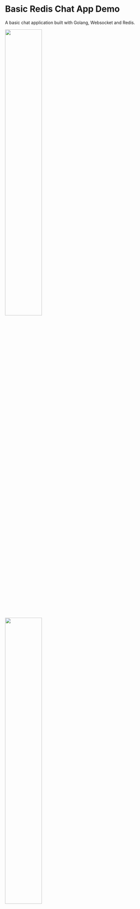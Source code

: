 # Basic Redis Chat App Demo

A basic chat application built with Golang, Websocket and Redis.

<a href="https://raw.githubusercontent.com/redis-developer/basic-redis-chat-app-demo-dotnet/main/docs/screenshot000.png?raw=true"><img src="https://raw.githubusercontent.com/redis-developer/basic-redis-chat-app-demo-dotnet/main/docs/screenshot000.png?raw=true" width="49%"></a>

<a href="https://raw.githubusercontent.com/redis-developer/basic-redis-chat-app-demo-dotnet/main/docs/screenshot001.png?raw=true"><img src="https://raw.githubusercontent.com/redis-developer/basic-redis-chat-app-demo-dotnet/main/docs/screenshot001.png?raw=true" width="49%"></a>

## Technical Stacks

- Frontend - _React_, _Socket_
- Backend - _Go_, _Redis_ (go-redis/redis)

## How it works?

### Client Server

Communication build on websocket messages.

Client should handle messages from websocket with `onmessage(event)` event and processed it, where `event.data`
is stringify JSON.

Send request to server available with websocket `send(data)` function, where `data` is `JSON.stringify(Object)`.

Server receive and response stringify JSON object.

Usually for not atomic message sent with `type:"example"` server respond result will be with
same message type: `type:"example"`, for details see `Chat with websocket` block below.

Server not guarantee that responses is ordered as requests order.

As example:

Client requests

```
>>> Request A
>>> Request B
>>> Request C
```

May have responses in other order

```
<<< Response C
<<< Response A
<<< Response B
```

For complicated throws client should receive response for previous sent message before send next message.

As example in a pseudocode:

```
>>> Open websocket
<<< Waiting for message type ready
>>> Send message type signIn
<<< Waiting for message type authorized
>>> Send message type channelJoin
<<< Waiting for message type channelJoin
>>> Now send multiple message to websocket and multiple receive messages
```

### Registration

![How it works](docs/screenshot000.png)


### Initialization

On first connect to websocket client receive `ready` message:

```
{
    type: "ready",
    ready: {
        sessionUUID: "123e4567-e89b-12d3-a456-426614174000" 
    }
}
```

##### Redis Commands

- Key for store user session UUID: `userSession:123e4567-e89b-12d3-a456-426614174000`
  - E.g `SETEX userSession.123e4567-e89b-12d3-a456-426614174000 0000-00-00T00:00:00.000000000Z 3600`

###### How the data is stored:

- Read user session created time:

  - E.g `GET userSession.123e4567-e89b-12d3-a456-426614174000`

- Remove user session:

  - E.g `DEL userSession.123e4567-e89b-12d3-a456-426614174000`


#### User sign in

Login for chatting, if user not exist it will be created.

Send a message to websocket:

```
{
    type: "signIn",
    signIn: {
        username: "Username",
        password: "Password"
    }
}
```

Receive a message from websocket:

```
{
    type: "authorized",
    authorized: {
        userUUID: "123e4567-e89b-12d3-a456-426614174000",
        accessKey: "generated session access key"
    }
}
```

Send system message to all connected users on success:

```
{
    type: "sys",
    sys: {
        type: "signIn",
        signIn: {
            uuid: "123e4567-e89b-12d3-a456-426614174000",
            username: "Username"
        }
    }
}
```

##### Redis Commands

- Key for store user index by user UUID: `usersUUIDListIndex:<UserUUID>`
  - E.g `usersUUIDListIndex:123e4567-e89b-12d3-a456-426614174000`

###### How the data is stored:

User structure:

```
{
    UUID: "123e4567-e89b-12d3-a456-426614174000",
    Username: "User name",
    Password: "Password",
    AccessKey: "Access key",
    OnLine: true
}
```

- Add user to the end redis list, will return number of elements in success: `RPUSH users <JSON Stringify user structure>`. User index in the list is `<number of elements in list> - 1`

  - E.g `RPUSH users "{\"UUID\":\"123e4567-e89b-12d3-a456-426614174000\",\"Username\":\"User name\",\"Password\":\"Password\",\"AccessKey\":\"Access key\",\"OnLine\":true}"`

- Save index for search user by Username:

  - E.g `SET usersUsernameListIndex:123e4567-e89b-12d3-a456-426614174000 4` where 4 is **User Index**

- Save index for search user by UUID:

  - E.g `SET usersUUIDListIndex:123e4567-e89b-12d3-a456-426614174000 4`

- On error, we should remove index for search by Username:

  - E.g `DEL usersUsernameListIndex:123e4567-e89b-12d3-a456-426614174000`

- Set user online status, should expire after 60sec:
  - E.g `SETEX userStatus:123e4567-e89b-12d3-a456-426614174000 2021-04-06T12:53:10.436Z 60` where we pass the start date in the ISO string format.

###### How the data is accessed:

- Read user by UUID from redis KV, on exist will return user index for users list in redis:

  - E.g `GET usersUUIDListIndex:123e4567-e89b-12d3-a456-426614174000`

- Read user by username from redis KV, on exists will return user index for users list in redis:
  - E.g `GET usersUsernameListIndex:123e4567-e89b-12d3-a456-426614174000`

Key for store users in LList: `users`

- Read user from the start list by user index in list, will return json stringify on success:
  - E.g `lindex users 5` where **5** is index.

#### User sign up

New user registration, will append `signIn` on successful.

Send a message to websocket:

```
{
    type: "signUp",
    signUp: {
        username: "Username",
        password: "Password"
    }
}
```

Receive a message from websocket:

```
{
    type: "authorized",
    authorized: {
        userUUID: "123e4567-e89b-12d3-a456-426614174000",
        accessKey: "generated session access key"
    }
}
```

Each of authorized messages should contain authorized properties `userUUID` and `sessionUUID`, see details below.

Send system message to all connected users:

```
{
    type: "sys",
    sys: {
        type: "signIn",
        signIn: {
            uuid: "123e4567-e89b-12d3-a456-426614174000",
            username: "Username"
        }
    }
}
```

##### **Redis Commands**

Check the `Sign In` section for redis commands, it's the same

#### Logout user

This is atomic command without message body.

Send a message to websocket:

```
{
    type: "signOut",
    userUUID: "123e4567-e89b-12d3-a456-426614174000"
}
```

Receive a message from websocket:

```
{
    type: "signOut",
    signOut: {
        uuid: "123e4567-e89b-12d3-a456-426614174000"
    }
}
```

##### Redis Commands

##### How the data is stored:

On user exist and signed in, remove sign in data.

- Delete user access key:

  - E.g `DEL access_key:123e4567-e89b-12d3-a456-426614174000`

- Set user offline:
  - E.g `DEL userStatus:123e4567-e89b-12d3-a456-426614174000`

##### How the data is accessed:

- Check if user exist. Read user index by UUID from redis list:

  - E.g `GET usersUUIDListIndex:123e4567-e89b-12d3-a456-426614174000`

- Read user from redis list by an index:

  - E.g `LINDEX users 4` where 4 is **User Index**

- Read user online status (it called in `UserGet` method):
  - E.g `GET userStatus:123e4567-e89b-12d3-a456-426614174000`

#### Get users

This is atomic operation, it not expected `users` block in request.

Send a message to websocket:

```
{
    userUUID: "123e4567-e89b-12d3-a456-426614174000",
    type: "users"
}
```

Receive a message from websocket:

```
{
    type: "users",
    users: {
        total: 0,
        received: 0,
        users: [
            {
                UUID: "123e4567-e89b-12d3-a456-426614174000",
                Username: "User name",
                OnLine: true
            }
        ]
    }
}
```

##### Redis Commands

- Read number of users:
  - E.g `LLEN users`
- Read all users:
  - E.g `LRANGE users 0 10` where **10** is number of users.

#### Code Example: Prepare User Data in Redis HashSet

```Go
func (r *Redis) UserCreate(username, password string) (*User, error) {
    log.Println("UserCreate", fmt.Sprintf("[%s|%s]", username, password))

    if user, err := r.getUserFromListByUsername(username); err == nil {
        return user, nil
    }

    user := &User{
        UUID:     uuid.NewString(),
        Username: username,
        Password: password,
    }

    if err := r.addUser(user); err != nil {
        return nil, err
    }
    return user, nil
}
```

### Rooms

![How it works](docs/screenshot001.png)

After signIn/signUp client should send `channelJoin` for receive messages from specified channel.

With empty `channelJoin.recipientUUID` user will join to general channel.

For private channel set `channelJoin.recipientUUID` with valid `userUUID`.

Before channel join we should leave other channels if joined, user should have one joined channel.

Send a message to websocket:

```
{
    userUUID: "123e4567-e89b-12d3-a456-426614174000",
    sessionUUID: "123e4567-e89b-12d3-a456-426614174000",
    type: "channelJoin",
    channelJoin: {
        recipientUUID: "123e4567-e89b-12d3-a456-426614174000",
    }
}
```

Receive a message from websocket

```
{
    type: "channelJoin",
    channelJoin: {
        recipientUUID: "123e4567-e89b-12d3-a456-426614174000",
        messages: [ // array of messages in channel in desc order
            {
                UUID: "123e4567-e89b-12d3-a456-426614174000", // message UUID
                SenderUUID: "123e4567-e89b-12d3-a456-426614174000",
                Sender: {
                    UUID: "123e4567-e89b-12d3-a456-426614174000", //user UUID
                    Username: "User name"
                },
                RecipientUUID: "123e4567-e89b-12d3-a456-426614174000",
                Recipient: {
                    UUID: "123e4567-e89b-12d3-a456-426614174000", //user UUID
                    Username: "User name"
                },
                Message: "Text message",
                CreatedAt: "Message send date"
            }
        ],
        users: [ // array of joined users
            {
                UUID: "123e4567-e89b-12d3-a456-426614174000", //user UUID
                Username: "Username",
                OnLine: true
            }
        ]
    }
}
```

Send system message to all connected users:

```
{
    type: "sys",
    SUUID: "123e4567-e89b-12d3-a456-426614174000",
    userUUID: "123e4567-e89b-12d3-a456-426614174000",
    user: {
        UUID: "123e4567-e89b-12d3-a456-426614174000",
        Username: "User name",
        OnLine: true
    },
    sys: {
        type: "channelJoin",
        channelJoin: {
            recipientUUID: "123e4567-e89b-12d3-a456-426614174000"
        }
    }
}
```

#### Join to channel (room)

After signIn/signUp client should send `channelJoin` for receive messages from specified channel.

With empty `channelJoin.recipientUUID` user will join to general channel.

For private channel set `channelJoin.recipientUUID` with valid `userUUID`.

Before channel join we should leave other channels if joined, user should have one joined channel.

Send a message to websocket:

```
{
    userUUID: "123e4567-e89b-12d3-a456-426614174000",
    sessionUUID: "123e4567-e89b-12d3-a456-426614174000",
    type: "channelJoin",
    channelJoin: {
        recipientUUID: "123e4567-e89b-12d3-a456-426614174000",
    }
}
```

Receive a message from websocket

```
{
    type: "channelJoin",
    channelJoin: {
        recipientUUID: "123e4567-e89b-12d3-a456-426614174000",
        messages: [ // array of messages in channel in desc order
            {
                UUID: "123e4567-e89b-12d3-a456-426614174000", // message UUID
                SenderUUID: "123e4567-e89b-12d3-a456-426614174000",
                Sender: {
                    UUID: "123e4567-e89b-12d3-a456-426614174000", //user UUID
                    Username: "User name"
                },
                RecipientUUID: "123e4567-e89b-12d3-a456-426614174000",
                Recipient: {
                    UUID: "123e4567-e89b-12d3-a456-426614174000", //user UUID
                    Username: "User name"
                },
                Message: "Text message",
                CreatedAt: "Message send date"
            }
        ],
        users: [ // array of joined users
            {
                UUID: "123e4567-e89b-12d3-a456-426614174000", //user UUID
                Username: "Username",
                OnLine: true
            }
        ]
    }
}
```

Send system message to all connected users:

```
{
    type: "sys",
    SUUID: "123e4567-e89b-12d3-a456-426614174000",
    userUUID: "123e4567-e89b-12d3-a456-426614174000",
    user: {
        UUID: "123e4567-e89b-12d3-a456-426614174000",
        Username: "User name",
        OnLine: true
    },
    sys: {
        type: "channelJoin",
        channelJoin: {
            recipientUUID: "123e4567-e89b-12d3-a456-426614174000"
        }
    }
}
```

##### Redis Commands

Leave channel if joined before channel join, see redis flow in `Leave channel` section of this README.

#### How the data is stored:

- Save joined sender to channel `HSET channelUsers:<ChannelUUID> <SenderUUID> <Joined date as string>`:

  - E.g `HSET channelUsers:123e4567-e89b-12d3-a456-426614174000 123e4567-e89b-12d3-a456-426634174000 2021-04-06T13:26:44.415Z`

- Save joined recipient for private channel `HSET channelUsers:<ChannelUUID> <RecipientUUID> <Joined date as string>`:

  - E.g `HSET channelUsers:123e4567-e89b-12d3-a456-426614174000 123e4567-e89b-12d3-a456-426634174000 2021-04-06T13:26:44.415Z`

- Subcribe to channel `SUBSCRIBE <ChannelUUID>`:
  - E.g `SUBSCRIBE 123e4567-e89b-12d3-a456-426614174000`

#### How the data is accessed:

- Read user index by UUID:

  - E.g `GET usersUUIDListIndex:123e4567-e89b-12d3-a456-426614174000`

- Read user list by user index:

  - E.g `LINDEX users 5` where **5** is index

- Read channel UUID `GET channelSenderRecipient:<SenderUUID>:<RecipientUUID>`:

  - E.g `GET channelSenderRecipient:123e4567-e89b-12d3-a456-426614174000:123e4567-e89b-12d3-a456-426614174022`

- Count message in a channel `LLEN channelMessages:<ChannelUUID>`:

  - E.g `LLEN channelMessages:5`

- Read last 10 messages from a channel, if number of messages in a channel less than 10:

  - E.g `LRANGE channelMessages:123e4567-e89b-12d3-a456-426614174000 0, 10`

- Read last 10 messages from a channel, if number of messages in a channel more than 10 `<Offset>` is `<Number of messages>-1`: `LRANGE channelMessages:<ChannelUUID> <Offset>, -1`

  - E.g `LRANGE channelMessages:123e4567-e89b-12d3-a456-426614174000 10, -1`

- Read channel users:
  - E.g `HGETALL channelUsers:123e4567-e89b-12d3-a456-426614174000`

#### Leave channel

Send a message to websocket:

```
{
    SUUID: "123e4567-e89b-12d3-a456-426614174000",
    type: "channelLeave",
    userUUID: "123e4567-e89b-12d3-a456-426614174000",
    channelLeave: {
        recipientUUID: "123e4567-e89b-12d3-a456-426614174000"
    }
}
```

Receive a message from websocket, all connected users will receive it:

```
{
    SUUID: "123e4567-e89b-12d3-a456-426614174000",
    type: "channelLeave",
    userUUID: "123e4567-e89b-12d3-a456-426614174000",
    channelLeave: {
        recipientUUID: "123e4567-e89b-12d3-a456-426614174000"
    }
}
```

##### Redis Commands

###### How the data is stored:

If channel UUID not found for sender or recipient, we should crate it for both.

Generate `channelUUID`.

- Set channel UUID for sender `SET channelSenderRecipient:<SenderUUID>:<RecipientUUID> <ChannelUUID>`:

  - E.g `SET channelSenderRecipient:123e4567-e89b-12d3-a456-426614174000:123e4567-e89b-12d3-a456-426614174000 123e4567-e89b-12d3-a456-426614174000`

- Set channel UUID for recipient: `SET channelSenderRecipient:<RecipientUUID>:<SenderUUID> <ChannelUUID>`
  - E.g `SET channelSenderRecipient:123e4567-e89b-12d3-a456-426614174000:123e4567-e89b-12d3-a456-426614174000 123e4567-e89b-12d3-a456-426614174000`

###### How the data is accessed:

Get channel UUID, will return `public` on empty `recipientUUID`.

Key for private channels, first UUID is a sender(userUUID), second is recipient(userUUID):

```
channelSenderRecipient:123e4567-e89b-12d3-a456-426614174000:123e4567-e89b-12d3-a456-426614174000
```

Key for public channels:

```
channelSenderRecipient:123e4567-e89b-12d3-a456-426614174000:public
```

- Read channel UUID:
  - E.g `GET channelSenderRecipient:123e4567-e89b-12d3-a456-426614174000:public`

#### Code Example: Join Room

```Go
func (r *Redis) ChannelJoin(senderUUID, recipientUUID string) (*ChannelPubSub, string, error) {

	channelUUID, err := r.getChannelUUID(senderUUID, recipientUUID)
	if err != nil {
		return nil, "", err
	}

	err = r.channelJoin(channelUUID, senderUUID, recipientUUID)
	if err != nil {
		return nil, "", err
	}
	pubSub := r.client.Subscribe(channelUUID)
	channel := r.addChannelPubSub(channelUUID, pubSub)
	return channel, channelUUID, nil
}
```

### Messages

Send a message to websocket:

```
{
    userUUID: "123e4567-e89b-12d3-a456-426614174000",
    type: "channelMessage",
    channelMessage: {
        recipientUUID: "123e4567-e89b-12d3-a456-426614174000",
        message: "Message text"
    }
}
```

Receive a message from websocket, all joined users received it too:

```
{
    type: "channelMessage",
    channelMessage: {
        SenderUUID: "123e4567-e89b-12d3-a456-426614174000",
        Sender: {
            UUID: "123e4567-e89b-12d3-a456-426614174000",
            Username: "User name",
            OnLine: true,
        },
        RecipientUUID: "123e4567-e89b-12d3-a456-426614174000",
        Recipient: {
            UUID: "123e4567-e89b-12d3-a456-426614174000",
            Username: "User name",
            OnLine: true,
        },
        Message: "Text message",
        CreatedAt: "0000-00-00T00:00:00.000000000Z"
    }
}
```

#### **Redis Commands**

#### How the data is stored:

- Publish a message to redis PubSub: `PUBLISH <ChannelUUID> <Message json as string>`

  - E.g `PUBLISH 123e4567-e89b-12d3-a456-426614174000 {\"UUID\":\"123e4567-e89b-12d3-a456-426614174000\",\"SenderUUID\":\"123e4567-e89b-12d3-a456-426614174000\",\"RecipientUUID\":\"123e4567-e89b-12d3-a456-426614174000\",\"Message\":\"Text message\",\"CreatedAt\":\"0000-00-00T00:00:00.000000000Z\"}`

- Save message in the end of redis list: `RPUSH channelMessages.<ChannelUUID> <Message json as string>`
  - E.g `RPUSH channelMessages.123e4567-e89b-12d3-a456-426614174000 {\"UUID\":\"123e4567-e89b-12d3-a456-426614174000\",\"SenderUUID\":\"123e4567-e89b-12d3-a456-426614174000\",\"RecipientUUID\":\"123e4567-e89b-12d3-a456-426614174000\",\"Message\":\"Text message\",\"CreatedAt\":\"0000-00-00T00:00:00.000000000Z\"}`

Message structure:

```
{
    UUID: "123e4567-e89b-12d3-a456-426614174000", // message UUID
    SenderUUID: "123e4567-e89b-12d3-a456-426614174000", // user UUID
    RecipientUUID: "123e4567-e89b-12d3-a456-426614174000", // user UUID, or empty for public channel
    Message: "Text message",
    CreatedAt: "0000-00-00T00:00:00.000000000Z"
}
```

#### How the data is accessed:

Read channel UUID. See **Redis Commands** in `Channel leave`.

#### Code Example: Send Message

```Go
func channelSessionsSendMessage(skipUserUUID, channelUUID string, write Write, message *Message) {
	channelSessionsSync.RLock()
	defer channelSessionsSync.RUnlock()
	for _, data := range channelSessionsJoins[channelUUID] {
		if skipUserUUID != "" && skipUserUUID == data.userUUID {
			continue
		}
		if err := write(data.conn, ws.OpText, message); err != nil {
			log.Println(err)
		}
	}
}
```

## How to run it locally?

The client utilizes **Create React App** template, to run it with the development instance of backend, specify the proxy parameter in **package.json**:

```
  "proxy": "http://localhost:5555",
```

#### Run frontend

```sh
cd client
yarn install
yarn start
```

#### Run backend

#### Set the next environment variables (.env.example):

```
SERVER_ADDRESS=:5555
CLIENT_LOCATION=/api/public
REDIS_HOST=chat-redis
REDIS_ADDRESS=:6379
REDIS_PASSWORD=
```

```sh
go run
```

## Try it out

#### Deploy to Heroku

<p>
    <a href="https://heroku.com/deploy" target="_blank">
        <img src="https://www.herokucdn.com/deploy/button.svg" alt="Deploy to Heorku" />
    </a>
</p>

#### Deploy to Google Cloud

<p>
    <a href="https://deploy.cloud.run" target="_blank">
        <img src="https://deploy.cloud.run/button.svg" alt="Run on Google Cloud" width="150px"/>
    </a>
</p>
